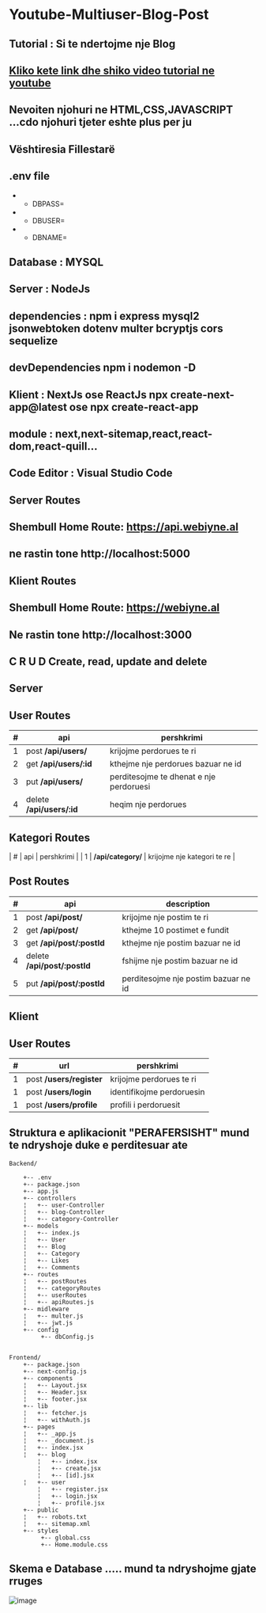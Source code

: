 # Youtube-Multiuser-Blog-Post
## Tutorial : Si te ndertojme nje Blog 
## [Kliko kete link dhe shiko video tutorial ne youtube ](https://www.youtube.com/@adikica/videos)
## Nevoiten njohuri ne HTML,CSS,JAVASCRIPT ...cdo njohuri tjeter eshte plus per ju
## Vështiresia Fillestarë

## .env file
* * DBPASS=
* * DBUSER=
* * DBNAME=

## Database : MYSQL

## Server  : NodeJs 
## dependencies : npm i express mysql2 jsonwebtoken dotenv multer bcryptjs cors sequelize  
## devDependencies  npm i nodemon -D

## Klient : NextJs ose ReactJs  npx create-next-app@latest  ose  npx create-react-app 
## module : next,next-sitemap,react,react-dom,react-quill...
## Code Editor : Visual Studio Code

## Server Routes
## Shembull Home Route: https://api.webiyne.al 
## ne rastin tone  http://localhost:5000

## Klient Routes
## Shembull Home Route: https://webiyne.al 
## Ne rastin tone  http://localhost:3000

##  C R U D  Create, read, update and delete 

## Server
## User Routes
| #     | api         | pershkrimi |
|------ | ----------- | ----------- |
| 1 | post **/api/users/** | krijojme perdorues te ri |
| 2 | get **/api/users/:id** | kthejme nje perdorues bazuar ne id |
| 3 | put **/api/users/** | perditesojme te dhenat e nje perdoruesi |
| 4 | delete **/api/users/:id** | heqim nje perdorues |

## Kategori Routes
| #     | api         | pershkrimi |
| 1 | **/api/category/** | krijojme nje kategori te re |

## Post Routes
| #     | api         | description |
|------ | ----------- | ----------- |
| 1 | post **/api/post/** | krijojme nje postim te ri |
| 2 | get **/api/post/**  | kthejme 10 postimet e fundit |
| 3 | get **/api/post/:postId** | kthejme nje postim bazuar ne id |
| 4 | delete **/api/post/:postId** | fshijme nje postim bazuar ne id|
| 5 | put **/api/post/:postId** | perditesojme nje postim bazuar ne id |


## Klient
## User Routes
| #     | url        | pershkrimi |
|------ | ----------- | ----------- |
| 1 | post **/users/register** | krijojme perdorues te ri |
| 1 | post **/users/login** | identifikojme perdoruesin |
| 1 | post **/users/profile** | profili i perdoruesit |



## Struktura e aplikacionit "PERAFERSISHT" mund te ndryshoje duke e perditesuar ate

	Backend/

        +-- .env
		+-- package.json
		+-- app.js
		+-- controllers
		¦   +-- user-Controller
		¦   +-- blog-Controller
		¦   +-- category-Controller
		+-- models
		¦   +-- index.js
		¦   +-- User
		¦   +-- Blog
		¦   +-- Category
		¦   +-- Likes
		¦   +-- Comments
		+-- routes
		¦   +-- postRoutes
		¦   +-- categoryRoutes
		¦   +-- userRoutes
		¦   +-- apiRoutes.js        
		+-- midleware
		¦   +-- multer.js
		¦   +-- jwt.js
		+-- config
			 +-- dbConfig.js


	Frontend/
		+-- package.json
		+-- next-config.js
		+-- components
        ¦   +-- Layout.jsx  
        ¦   +-- Header.jsx 
        ¦   +-- footer.jsx 
		+-- lib
		¦   +-- fetcher.js
		¦   +-- withAuth.js
		+-- pages
		¦   +-- _app.js
		¦   +-- _document.js
		¦   +-- index.jsx
        ¦   +-- blog 
            ¦   +-- index.jsx 
            ¦   +-- create.jsx 
            ¦   +-- [id].jsx
        ¦   +-- user 
            ¦   +-- register.jsx
            ¦   +-- login.jsx 
            ¦   +-- profile.jsx        
		+-- public
		¦   +-- robots.txt
		¦   +-- sitemap.xml
		+-- styles
			 +-- global.css
             +-- Home.module.css
 

## Skema e Database ..... mund ta ndryshojme gjate rruges

![image](https://user-images.githubusercontent.com/74735042/193402151-77b2707a-be64-42c2-9c54-419d6d5f099d.png)
